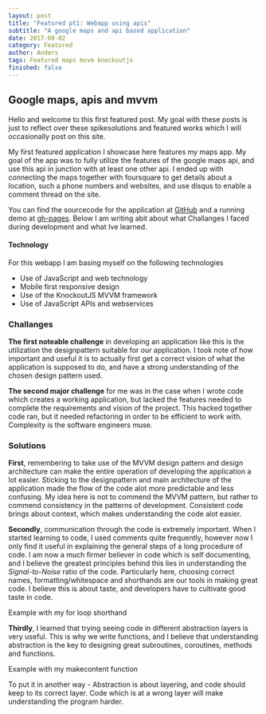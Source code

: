 ```yaml
---
layout: post
title: "Featured pt1: Webapp using apis"
subtitle: "A google maps and api based application"
date: 2017-08-02
category: Featured
author: Anders
tags: Featured maps mvvm knockoutjs
finished: false
---
```


## Google maps, apis and mvvm
Hello and welcome to this first featured post. My goal with these posts is just to reflect over these spikesolutions and featured works which I will occasionally post on this site.

My first featured application I showcase here features my maps app. My goal of the app was to fully utilize the features of the google maps api, and use this api in junction with at least one other api. I ended up with connecting the maps together with foursquare to get details about a location, such a phone numbers and websites, and use disqus to enable a comment thread on the site.

You can find the sourcecode for the application at [GitHub](https://github.com/peakbreaker/ScriptyJav) and a running demo at [gh-pages]({{site.url}}/ScriptyJav). Below I am writing abit about what Challanges I faced during development and what Ive learned.

#### Technology
For this webapp I am basing myself on the following technologies
- Use of JavaScript and web technology
- Mobile first responsive design
- Use of the KnockoutJS MVVM framework
- Use of JavaScript APIs and webservices

### Challanges
**The first noteable challenge** in developing an application like this is the utilization the designpattern suitable for our application. I took note of how important and useful it is to actually first get a correct vision of what the application is supposed to do, and have a strong understanding of the chosen design pattern used.

**The second major challenge** for me was in the case when I wrote code which creates a working application, but lacked the features needed to complete the requirements and vision of the project.  This hacked together code ran, but it needed refactoring in order to be efficient to work with. Complexity is the software engineers muse.

### Solutions
**First**, remembering to take use of the MVVM design pattern and design architecture can make the entire operation of developing the application a lot easier. Sticking to the designpattern and main architecture of the application made the flow of the code alot more predictable and less confusing. My idea here is not to commend the MVVM pattern, but rather to commend consistency in the patterns of development. Consistent code brings about context, which makes understanding the code alot easier.

**Secondly**, communication through the code is extremely important.  When I started learning to code, I used comments quite frequently, however now I only find it useful in explaining the general steps of a long procedure of code. I am now a much firmer believer in code which is self documenting, and I believe the greatest principles behind this lies in understanding the *Signal-to-Noise* ratio of the code. Particularly here, choosing correct names, formatting/whitespace and shorthands are our tools in making great code. I believe this is about taste, and developers have to cultivate good taste in code.

Example with my for loop shorthand

**Thirdly**, I learned that trying seeing code in different abstraction layers is very useful. This is why we write functions, and I believe that understanding abstraction is the key to designing great subroutines, coroutines, methods and functions.

Example with my makecontent function

To put it in another way - Abstraction is about layering, and code should keep to its correct layer. Code which is at a wrong layer will make understanding the program harder.
